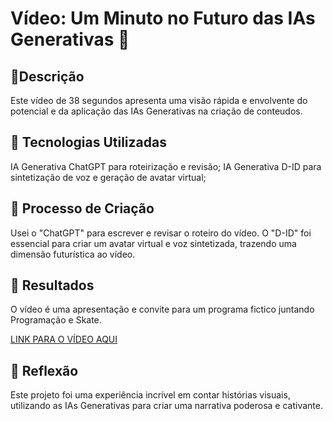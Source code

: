 # Vídeo: Um Minuto no Futuro das IAs Generativas 🎥
 ## 📒Descrição
Este vídeo de 38 segundos apresenta uma visão rápida e envolvente do potencial e da aplicação das IAs Generativas na criação de conteudos.

## 🤖 Tecnologias Utilizadas
IA Generativa ChatGPT para roteirização e revisão;
IA Generativa D-ID para sintetização de voz e geração de avatar virtual;

## 🧐 Processo de Criação
Usei o "ChatGPT" para escrever e revisar o roteiro do vídeo. O "D-ID" foi essencial para criar um avatar virtual e voz sintetizada, trazendo uma dimensão futurística ao vídeo.

## 🚀 Resultados
O vídeo é uma apresentação e convite para um programa fictico juntando Programação e Skate.

[LINK PARA O VÍDEO AQUI](https://github.com/RaphaelClemente/lab-natty-or-not/blob/main/SkateCodes.mp4)

## 💭 Reflexão
Este projeto foi uma experiência incrível em contar histórias visuais, utilizando as IAs Generativas para criar uma narrativa poderosa e cativante.
